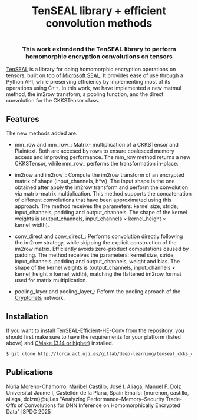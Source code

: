
<h1 align="center">
  TenSEAL library + efficient convolution methods
  <br>
</h1>

<h3 align="center">
  <br>
  This work extendend the TenSEAL library to perform homomorphic encryption convolutions on tensors
  <br>
</h3>



[TenSEAL](https://github.com/OpenMined/TenSEAL) is a library for doing homomorphic encryption operations on tensors, built on top of [Microsoft SEAL](https://github.com/Microsoft/SEAL). It provides ease of use through a Python API, while preserving efficiency by implementing most of its operations using C++. 
In this work, we have implemented a new matmul method, the im2row transform, a pooling function, and the direct convolution for the CKKSTensor class.

## Features

The new methods added are: 

- mm_row and mm_row_: Matrix- multiplication of a CKKSTensor and Plaintext. 
  Both are accesed by rows to ensure coalesced memory access and improving performance.
  The mm_row method returns a new CKKSTensor, while mm_row_ performs the transformation in-place.

- im2row and im2row_: Compute the im2row transform of an encrypted matrix of shape (input_channels, h*w). 
  The input shape is the one obtained after apply the im2row transform and perform the convolution via matrix-matrix multiplication.
  This method supports the concatenation of different convolutions that have been approximated using this approach. 
  The method receives the parameters: kernel size, stride, input_channels, padding and output_channels.
  The shape of the kernel weights is (output_channels, input_channels × kernel_height × kernel_width).

- conv_direct and conv_direct_: Performs convolution directly following the im2row strategy, while skipping the explicit construction of the im2row matrix. 
  Efficiently avoids zero-product computations caused by padding.
  The method receives the parameters: kernel size, stride, input_channels, padding and output_channels, weight and bias.
  The shape of the kernel weights is (output_channels, input_channels × kernel_height × kernel_width), matching the flattened im2row format used for matrix multiplication.

- pooling_layer and pooling_layer_: Peform the pooling aproach of the [Cryptonets](http://proceedings.mlr.press/v48/gilad-bachrach16.pdf) network.



## Installation


If you want to install TenSEAL-Efficient-HE-Conv from the repository, you should first make sure to have the requirements for your platform (listed above) and [CMake (3.14 or higher)](https://cmake.org/install/) installed.

```bash
$ git clone http://lorca.act.uji.es/gitlab/deep-learning/tenseal_ckks_convolution.git
```


## Publications

Núria Moreno-Chamorro, Maribel Castillo, José I. Aliaga, Manuel F. Dolz 
Universitat Jaume I, Castellón de la Plana, Spain
Emails: {morenon, castillo, aliaga, dolzm}@uji.es 
"Analyzing Performance–Memory–Security Trade-Offs of Convolutions for DNN Inference on Homomorphically Encrypted Data" 
ISPDC 2025





